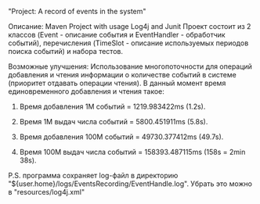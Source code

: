 "Project: A record of events in the system"

Описание:
Maven Project with usage Log4j and Junit
Проект состоит из 2 классов (Event - описание события и EventHandler - обработчик событий), перечисления (TimeSlot - описание используемых периодов поиска событий) и набора тестов.


Возможные улучшения:
Использование многопоточности для операций добавления и чтения информации о количестве событий в системе (приоритет отдавать операции чтения).
В данный момент время единовременного добавления и чтения такое:
1) Время добавления 1М событий = 1219.983422ms (1.2s).
1) Время 1М выдач числа событий = 5800.451911ms (5.8s).

2) Время добавления 100М событий = 49730.377412ms (49.7s).
2) Время 100М выдач числа событий = 158393.487115ms (158s = 2min 38s).

P.S. программа сохраняет log-файл в директорию "${user.home}/logs/EventsRecording/EventHandle.log".
Убрать это можно в "resources/log4j.xml"
